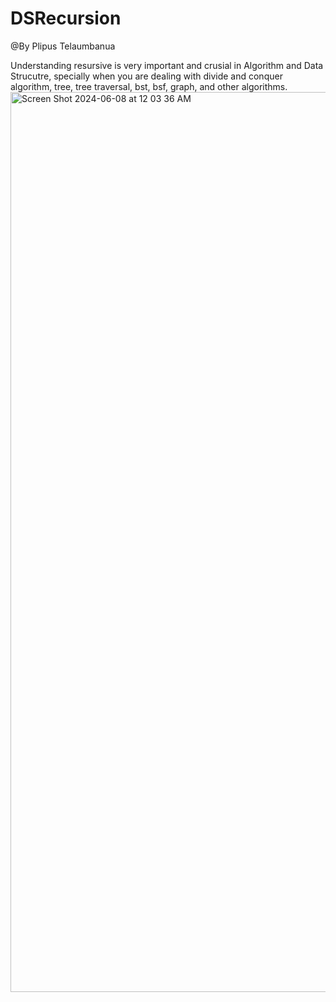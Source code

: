 # DSRecursion
@By Plipus Telaumbanua <p>
 Understanding resursive is very important and crusial in Algorithm and Data Strucutre, specially when you are dealing with divide and conquer algorithm, tree, tree traversal, bst, bsf, graph, and other algorithms.
<img width="1440" alt="Screen Shot 2024-06-08 at 12 03 36 AM" src="https://github.com/plipustel/DSRecursion/assets/11747796/30879d82-5339-4fc3-a93d-88f34154279a">
